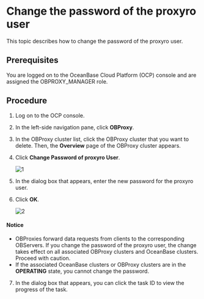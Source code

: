 # Change the password of the proxyro user

This topic describes how to change the password of the proxyro user.

## Prerequisites

You are logged on to the OceanBase Cloud Platform (OCP) console and are assigned the OBPROXY_MANAGER role.

## Procedure

1. Log on to the OCP console.

2. In the left-side navigation pane, click **OBProxy**.

3. In the OBProxy cluster list, click the OBProxy cluster that you want to delete. Then, the **Overview** page of the OBProxy cluster appears.

4. Click **Change Password of proxyro User**.

   ![1](https://obbusiness-private.oss-cn-shanghai.aliyuncs.com/doc/img/ocp/403-ce/%E4%BF%AE%E6%94%B9proxyro%E5%AF%86%E7%A0%81-1.png)

5. In the dialog box that appears, enter the new password for the proxyro user.

6. Click **OK**.

   ![2](https://obbusiness-private.oss-cn-shanghai.aliyuncs.com/doc/img/ocp/401/%E4%BF%AE%E6%94%B9%E5%AF%86%E7%A0%812.png)

  <main id="notice" type='notice'>
    <h4>Notice</h4>
    <ul>
    <li>OBProxies forward data requests from clients to the corresponding OBServers. If you change the password of the proxyro user, the change takes effect on all associated OBProxy clusters and OceanBase clusters. Proceed with caution.</li>
    <li>If the associated OceanBase clusters or OBProxy clusters are in the <strong>OPERATING</strong> state, you cannot change the password.</li>
    </ul>
  </main>

7. In the dialog box that appears, you can click the task ID to view the progress of the task.
